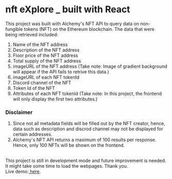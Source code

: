 # nft eXplore _ built with React

This project was built with Alchemy's NFT API to query data on non-fungible tokens (NFT) on the Ethereum blockchain.
The data that were being retrieved included:
1. Name of the NFT address 
2. Description of the NFT address
3. Floor price of the NFT address
4. Total supply of the NFT address
5. imageURL of the NFT address (Take note:  Image of gradient background will appear if the API fails to retrive this data.)
6. imageURL of each NFT tokenId 
7. Discord channel of the NFT
8. Token Id of the NFT
9. Attributes of each NFT tokenId (Take note: In this project, the frontend will only display the first two attributes.)

### **Disclaimer**
1. Since not all metadata fields will be filled out by the NFT creator, hence, data such as description and discrod channel may not be displayed for certain addresses. 
2. Alchemy's NFT API returns a maximum of 100 results per response. Hence, only 100 NFTs will be shown on the frontend.
<br/>
This project is still in development mode and future improvement is needed. It might take some time to load the webpages.
Thank you.
<br/>
Live demo:<a href="https://eXplore.vercel.app/" target="_blank"> here</a>.


